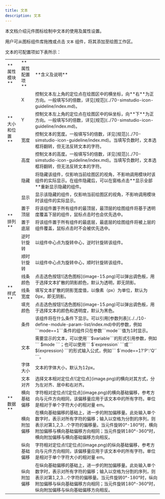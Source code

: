 ```yaml
---
title: 文本
description: 文本
---
```


本文档介绍元件图标绘制中文本的使用及属性设置。

用户可从图标组件库拖拽或点击 ```文本``` 组件，将其添加至绘图工作区。

文本的可配置项如下表所示：

<table>
    <tr>
        <td>**属性模块**</td>
        <td>**属性配置项**</td>
        <td>**含义及说明**</td>
    </tr>
    <tr>
        <td rowspan="4">**大小和位置**</td>
        <td>X</td>
        <td>控制文本左上角的定位点在绘图区中的横坐标，向**右**为正方向。一般填写5的倍数，详见[规范](../70-simstudio-icon-guideline/index.md)。</td>
    </tr>
    <tr>
        <td>Y</td>
        <td>控制文本左上角的定位点在绘图区中的纵坐标，向**下**为正方向。一般填写5的倍数，详见[规范](../70-simstudio-icon-guideline/index.md)。</td>
    </tr>
    <tr>
        <td>宽度</td>
        <td>控制文本的宽度。一般填写5的倍数，详见[规范](../70-simstudio-icon-guideline/index.md)。当填写负数时，文本选框将翻转，但无法反转文本的字符。</td>
    </tr>
    <tr>
        <td>高度</td>
        <td>控制文本的高度。一般填写5的倍数，详见[规范](../70-simstudio-icon-guideline/index.md)。当填写负数时，文本选框将翻转，但无法反转文本的字符。</td>
    </tr>
    <tr>
        <td rowspan="6">**排列**</td>
        <td>隐藏</td>
        <td>将隐藏该组件，仅影响当前绘图区的视角，不影响调用模块时该组件的实际显示。在组件隐藏后，可以在窗格点击**显示全部**重新显示隐藏的组件。</td>
    </tr>
    <tr>
        <td>显示</td>
        <td>显示该隐藏的组件，仅影响当前绘图区的视角，不影响调用模块时该组件的实际显示。</td>
    </tr>
    <tr>
        <td>置于顶层</td>
        <td>将该组件置于所有组件的最顶层，最顶层的绘图组件将基于透明度覆盖下层的组件，鼠标点击时也会优先选中。</td>
    </tr>
    <tr>
        <td>置于底层</td>
        <td>将该组件置于所有组件的最底层，最底层的绘图组件将被上层的组件覆盖，鼠标点击时不会被优先选中。</td>
    </tr>
    <tr>
        <td>逆时针旋转</td>
        <td>以组件中心点为旋转中心，逆时针旋转该组件。</td>
    </tr>
    <tr>
        <td>顺时针旋转</td>
        <td>以组件中心点为旋转中心，顺时针旋转该组件。</td>
    </tr>
    <tr>
        <td rowspan="3">**样式**</td>
        <td>线条颜色</td>
        <td>点击选色按钮![选色图标](image-15.png)可以弹出调色板，用于选择文本扩散的阴影颜色，默认为透明，即无阴影。</td>
    </tr>
    <tr>
        <td>线条宽度</td>
        <td>填写文本扩散的阴影宽度值，以像素（px）为单位，默认为0px，即无阴影。</td>
    </tr>
    <tr>
        <td>填充颜色</td>
        <td>点击选色按钮![选色图标](image-15.png)可以弹出调色板，用于选择文本的颜色和透明度，默认为黑色。</td>
    </tr>
    <tr>
        <td rowspan="8">**数据**</td>
        <td>条件</td>
        <td>该组件将在什么条件下显示。可以引用[参数列表](../../10-define-module-param-list/index.md)中的参数，例如```mode==1```条件的组件只在参数```mode```值为1时显示。</td>
    </tr>
    <tr>
        <td>文本</td>
        <td>需要显示的文本，可以使用```$variable```的形式引用参数，例如``` $mode ```；也可以使用``` $`expression` ```或``` ${expression} ```的形式输入公式，例如``` $`mode==1?'P':'Q'` ```。</td>
    </tr>
    <tr>
        <td>字体大小</td>
        <td>文本的字体大小，默认为12px。</td>
    </tr>
    <tr>
        <td>文本对齐</td>
        <td>选择文本相对定位点![定位点](image.png)的横向对其方式，分为左对齐、居中和右对齐。</td>
    </tr>
    <tr>
        <td>横向基础偏移</td>
        <td>字符相对定位点![定位点](image.png)的横向基础偏移，参考方向与元件方向相同，该偏移量应用于该文本中的所有字符。单位是相对于单个字符大小的相对量 em。</td>
    </tr>
    <tr>
        <td>横向附加偏移</td>
        <td>在横向基础偏移的基础上，进一步的附加偏移量。此处输入单个数字时，表示对所有字符的偏移；输入以空格为分割的序列，则表示对第1,2,3...个字符的偏移量。当元件旋转0°-180°时，横向附加偏移与横向基础偏移方向相同；当元件旋转180°-360°时，横向附加偏移与横向基础偏移方向相反。</td>
    </tr>
    <tr>
        <td>纵向基础偏移</td>
        <td>字符相对定位点![定位点](image.png)的纵向基础偏移，参考方向与元件方向相同，该偏移量应用于该文本中的所有字符。单位是相对于单个字符大小的相对量 em。</td>
    </tr>
    <tr>
        <td>纵向附加偏移</td>
        <td>在纵向基础偏移的基础上，进一步的附加偏移量。此处输入单个数字时，表示对所有字符的偏移；输入以空格为分割的序列，则表示对第1,2,3...个字符的偏移量。当元件旋转0°-180°时，纵向附加偏移与纵向基础偏移方向相同；当元件旋转180°-360°时，纵向附加偏移与纵向基础偏移方向相反。</td>
    </tr>

</table>